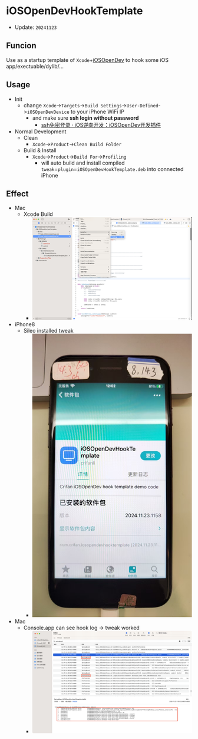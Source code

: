 # iOSOpenDevHookTemplate

* Update: `20241123`

## Funcion

Use as a startup template of `Xcode`+[iOSOpenDev](https://book.crifan.org/books/ios_re_iosopendev_tweak/website/) to hook some iOS app/exectuable/dylib/...

## Usage

* Init
  * change `Xcode`->`Targets`->`Build Settings`->`User-Defined`->`iOSOpenDevDevice` to your iPhone WiFi IP
    * and make sure **ssh login without password**
      * [ssh免密登录 · iOS逆向开发：iOSOpenDev开发插件](https://book.crifan.org/books/ios_re_iosopendev_tweak/website/normal_tweak_process/ssh_no_pwd_login.html)
* Normal Development
  * Clean
    * `Xcode`->`Product`->`Clean Build Folder`
  * Build & Install
    * `Xcode`->`Product`->`Build For`->`Profiling`
      * will auto build and install compiled `tweak`=`plugin`=`iOSOpenDevHookTemplate.deb` into connected iPhone

## Effect

* Mac
  * Xcode Build
    * ![xcode_build_for_profiling](./assets/img/xcode_build_for_profiling.png)
* iPhone8
  * Sileo installed tweak
    * ![iphone8_sileo_installed_tweak](./assets/img/iphone8_sileo_installed_tweak.jpg)
* Mac
  * Console.app can see hook log -> tweak worked
    * ![ios_hook_effect_callstack](./assets/img/ios_hook_effect_callstack.png)
